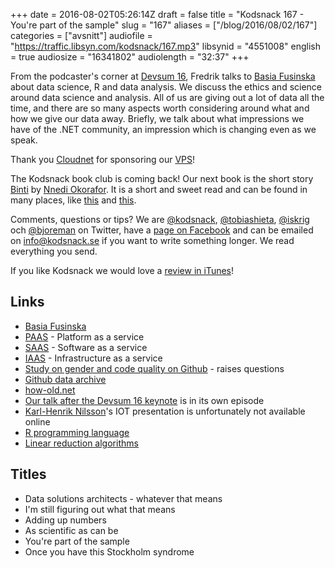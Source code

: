 +++
date = 2016-08-02T05:26:14Z
draft = false
title = "Kodsnack 167 - You're part of the sample"
slug = "167"
aliases = ["/blog/2016/08/02/167"]
categories = ["avsnitt"]
audiofile = "https://traffic.libsyn.com/kodsnack/167.mp3"
libsynid = "4551008"
english = true
audiosize = "16341802"
audiolength = "32:37"
+++

From the podcaster's corner at [Devsum 16](http://www.devsum.se/), Fredrik talks to [Basia Fusinska](http://barbarafusinska.com/) about data science, R and data analysis. We discuss the ethics and science around data science and analysis. All of us are giving out a lot of data all the time, and there are so many aspects worth considering around what and how we give our data away. Briefly, we talk about what impressions we have of the .NET community, an impression which is changing even as we speak.

Thank you [Cloudnet](http://www.cloudnet.se) for sponsoring our [VPS](http://en.wikipedia.org/wiki/Virtual_private_server)!

The Kodsnack book club is coming back! Our next book is the short story [Binti](http://www.tor.com/2015/08/17/excerpts-binti-nnedi-okorafor/) by [Nnedi Okorafor](https://en.wikipedia.org/wiki/Nnedi_Okorafor). It is a short and sweet read and can be found in many places, like [this](http://www.sfbok.se/produkt/binti-148570) and [this](https://www.amazon.com/gp/product/B010GJG4PE/ref=kics_hp_typ_dp).

Comments, questions or tips? We are [@kodsnack](https://www.twitter.com/kodsnack), [@tobiashieta](https://www.twitter.com/tobiashieta), [@iskrig](https://www.twitter.com/iskrig) och [@bjoreman](https://www.twitter.com/bjoreman) on Twitter, have a [page on Facebook](https://www.facebook.com/kodsnack) and can be emailed on [info@kodsnack.se](mailto:info@kodsnack.se) if you want to write something longer. We read everything you send.

If you like Kodsnack we would love a [review in iTunes](http://itunes.apple.com/se/podcast/kodsnack/id561631498?l=en)!

## Links ##
* [Basia Fusinska](http://barbarafusinska.com/)
* [PAAS](https://en.wikipedia.org/wiki/Platform_as_a_service) - Platform as a service
* [SAAS](https://en.wikipedia.org/wiki/Software_as_a_service) - Software as a service
* [IAAS](https://en.wikipedia.org/wiki/Cloud_computing#Infrastructure_as_a_service_.28IaaS.29) - Infrastructure as a service
* [Study on gender and code quality on Github](http://www.bbc.com/news/technology-35559439) - raises questions
* [Github data archive](https://www.githubarchive.org/)
* [how-old.net](https://how-old.net/)
* [Our  talk after the Devsum 16 keynote](http://kodsnack.se/159/) is in its own episode
* [Karl-Henrik Nilsson](http://karl-henrik.se/)'s IOT presentation is unfortunately not available online
* [R programming language](https://en.wikipedia.org/wiki/R_%28programming_language%29)
* [Linear reduction algorithms](https://en.wikipedia.org/wiki/L-reduction)

## Titles ##
* Data solutions architects - whatever that means
* I'm still figuring out what that means
* Adding up numbers
* As scientific as can be
* You're part of the sample
* Once you have this Stockholm syndrome